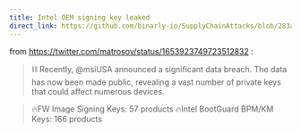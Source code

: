 ```yaml
---
title: Intel OEM signing key leaked
direct_link: https://github.com/binarly-io/SupplyChainAttacks/blob/283ad4c972a98d043b36c31bf38f98160debf5bd/MSI/IntelOemKeyImpactedDevices.md
---
```


from https://twitter.com/matrosov/status/1653923749723512832 :

> ⛓️ Recently, @msiUSA announced a significant data breach. The data has now been made public, revealing a vast number of private keys that could affect numerous devices.

> 🔥FW Image Signing Keys: 57 products
> 🔥Intel BootGuard BPM/KM Keys: 166 products
